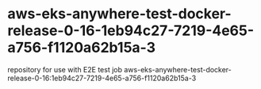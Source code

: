# aws-eks-anywhere-test-docker-release-0-16-1eb94c27-7219-4e65-a756-f1120a62b15a-3
repository for use with E2E test job aws-eks-anywhere-test-docker-release-0-16:1eb94c27-7219-4e65-a756-f1120a62b15a-3
